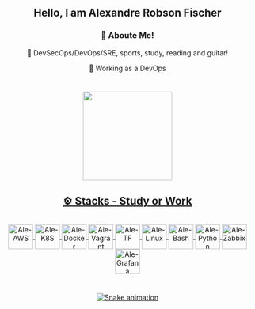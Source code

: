 <div align="center">
<h2> Hello, I am Alexandre Robson Fischer</h2>
  
<h3>📌 Aboute Me!</h3>
  
  🙋 DevSecOps/DevOps/SRE, sports, study, reading and guitar!
  
  💼 Working as a DevOps
  
  #

<div align="center">
  <a href="https://github.com/alexandrerfischer">
  <img height="180em" src="https://github-readme-stats.vercel.app/api?username=alexandrerfischer&show_icons=true&theme=dark&include_all_commits=true&count_private=true"/>
</div>
  
<div align="center">
<h2>⚙️ Stacks - Study or Work</h2>
  
<div style="display: inline_block"><br>
  <img align="center" alt="Ale-AWS" height="50" width="50" src="https://www.vectorlogo.zone/logos/amazon_aws/amazon_aws-icon.svg">
  <img align="center" alt="Ale-K8S" height="50" width="50" src="https://cdn.jsdelivr.net/gh/devicons/devicon/icons/kubernetes/kubernetes-plain.svg">
  <img align="center" alt="Ale-Docker" height="50" width="50" src="https://cdn.jsdelivr.net/gh/devicons/devicon/icons/docker/docker-original.svg">
  <img align="center" alt="Ale-Vagrant" height="50" width="50" src="https://cdn.jsdelivr.net/gh/devicons/devicon/icons/vagrant/vagrant-original.svg">
  <img align="center" alt="Ale-TF" height="50" width="50" src="https://www.vectorlogo.zone/logos/terraformio/terraformio-icon.svg">
  <img align="center" alt="Ale-Linux" height="50" width="50" src="https://cdn.jsdelivr.net/gh/devicons/devicon/icons/linux/linux-original.svg">
  <img align="center" alt="Ale-Bash" height="50" width="50" src="https://cdn.jsdelivr.net/gh/devicons/devicon/icons/bash/bash-original.svg">
  <img align="center" alt="Ale-Python" height="50" width="50" src="https://cdn.jsdelivr.net/gh/devicons/devicon/icons/python/python-original.svg">
  <img align="center" alt="Ale-Zabbix" height="50" width="50" src="https://www.vectorlogo.zone/logos/zabbix/zabbix-icon.svg">
  <img align="center" alt="Ale-Grafana" height="50" width="50" src="https://www.vectorlogo.zone/logos/grafana/grafana-icon.svg">
</div>
 
  #
    
  ![Snake animation](https://github.com/alexandrerfischer/alexandrerfischer/blob/output/github-contribution-grid-snake.svg)
 
</div>
